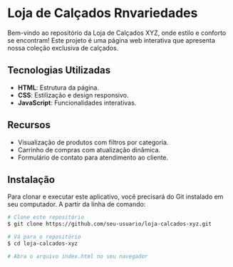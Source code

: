 # Loja de Calçados Rnvariedades

Bem-vindo ao repositório da Loja de Calçados XYZ, onde estilo e conforto se encontram! Este projeto é uma página web interativa que apresenta nossa coleção exclusiva de calçados.

## Tecnologias Utilizadas

- **HTML**: Estrutura da página.
- **CSS**: Estilização e design responsivo.
- **JavaScript**: Funcionalidades interativas.

## Recursos

- Visualização de produtos com filtros por categoria.
- Carrinho de compras com atualização dinâmica.
- Formulário de contato para atendimento ao cliente.

## Instalação

Para clonar e executar este aplicativo, você precisará do Git instalado em seu computador. A partir da linha de comando:

```bash
# Clone este repositório
$ git clone https://github.com/seu-usuario/loja-calcados-xyz.git

# Vá para o repositório
$ cd loja-calcados-xyz

# Abra o arquivo index.html no seu navegador
